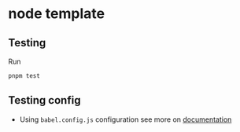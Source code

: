 # node template

## Testing

Run

```zsh
pnpm test
```

## Testing config

- Using `babel.config.js` configuration see more on [documentation](https://babeljs.io/docs/)
